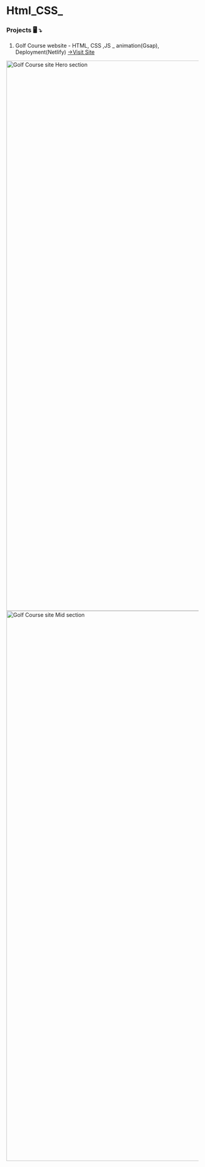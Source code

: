 # Html_CSS_

<h3> Projects 🖥️ ⤵ </h3>

1) Golf Course website - HTML, CSS ,JS _ animation(Gsap), Deployment(Netlify)
<a href="https://golfcourse-gsap.netlify.app/">->Visit Site</a> 
<img width="1440" alt="Golf Course site Hero section" src="https://github.com/Tanishq-creates99/Html_CSS_/assets/81093066/ef275d58-e09a-495c-bb11-9ead3a3b1ce6">
<img width="1440" alt="Golf Course site Mid section" src="https://github.com/Tanishq-creates99/Html_CSS_/assets/81093066/fd3724c5-c8eb-4048-8a55-5cca1bdda39c">
